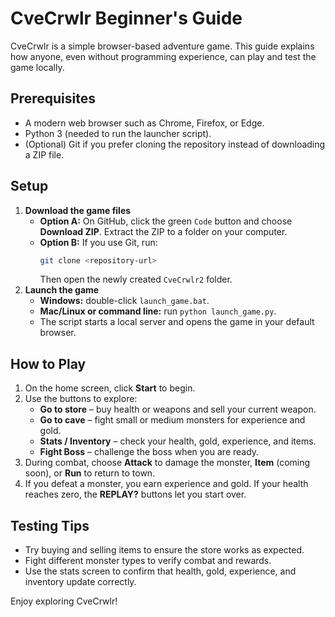 # CveCrwlr Beginner's Guide

CveCrwlr is a simple browser-based adventure game. This guide explains how anyone, even without programming experience, can play and test the game locally.

## Prerequisites
- A modern web browser such as Chrome, Firefox, or Edge.
- Python 3 (needed to run the launcher script).
- (Optional) Git if you prefer cloning the repository instead of downloading a ZIP file.

## Setup
1. **Download the game files**
   - **Option A:** On GitHub, click the green `Code` button and choose **Download ZIP**. Extract the ZIP to a folder on your computer.
   - **Option B:** If you use Git, run:
     ```bash
     git clone <repository-url>
     ```
     Then open the newly created `CveCrwlr2` folder.
2. **Launch the game**
   - **Windows:** double-click `launch_game.bat`.
   - **Mac/Linux or command line:** run `python launch_game.py`.
   - The script starts a local server and opens the game in your default browser.

## How to Play
1. On the home screen, click **Start** to begin.
2. Use the buttons to explore:
   - **Go to store** – buy health or weapons and sell your current weapon.
   - **Go to cave** – fight small or medium monsters for experience and gold.
   - **Stats / Inventory** – check your health, gold, experience, and items.
   - **Fight Boss** – challenge the boss when you are ready.
3. During combat, choose **Attack** to damage the monster, **Item** (coming soon), or **Run** to return to town.
4. If you defeat a monster, you earn experience and gold. If your health reaches zero, the **REPLAY?** buttons let you start over.

## Testing Tips
- Try buying and selling items to ensure the store works as expected.
- Fight different monster types to verify combat and rewards.
- Use the stats screen to confirm that health, gold, experience, and inventory update correctly.

Enjoy exploring CveCrwlr!
